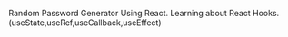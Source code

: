 Random Password Generator Using React.
Learning about React Hooks.(useState,useRef,useCallback,useEffect)
